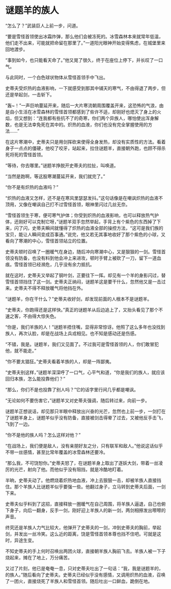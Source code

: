# 谜题羊的族人
“怎么了？”武装巨人上前一步，问道。

“要是雪怪首领使出冰霜炸弹，那么他们会被冻死的。冰雪森林本来就常年低温，他们走不出来，可能就把命留在那里了。”一道阳光眼神开始变得焦虑，在城堡里来回地渡步。

“事到如今，也只能看天命了。”他又晃了很久，终于在座位上停下，并长叹了一口气。

与此同时，一个白色球状物体从雪怪首领手中飞出。

史蒂夫受炽热的血液影响，一下就感受到那其中铺天的寒气，不由得退了两步，但还是举起剑，一击斩下。

“轰~！”一声巨响蔓延开来，随后一大片寒流朝周围覆盖开来，这恐怖的气浪，由是自小生活在冰雪森林的雪怪首领都感到了些许不适，却刚好也熄灭了身上的火焰，但又想到：“连我都有些抗不了的奇寒，你们两个异族人，哪怕使出浑身解数，也是无法幸免死在其中的。炽热的血液，你们也没有完全掌握使用的方法......”

在这片寒潮中，史蒂夫只是用剑挥砍来使得全身发热，却没有实质性的方法。看着身子一点点的僵硬，他咬了咬牙，站起来，拉住谜题羊，直接朝外跑，也顾不得杀死将死的雪怪首领。

“等待，你去哪里。”谜题羊挣脱开史蒂夫的拉扯，叫唤道。

“当然是跑啊，等这股寒潮蔓延开来，我们就完了。”

“你不是有炽热的血液吗？”

“炽热的血液又怎样，还不是在寒风里瑟瑟发抖。”这句话像是在嘲讽炽热的血液不顶用，又像在嘲讽自己打不过雪怪首领，眼神里闪过几丝无奈。

“雪怪首领生于寒，便可寒气护体；你受到炽热的血液影响，也可以释放热气护体，还刚好可以克制它呀，”谜题羊双手忽然举起，手背上有个紫色的东西掉了下来，闪了闪，史蒂夫瞬间就懂得了炽热的血液全部的操控方法，“这可是我们族的宝贝，能让人瞬间变成百事通。”说完，他又若无其事地收好了那个紫色的小球，又看向了寒潮的中心，雪怪首领站立的位置。

史蒂夫顿时召唤了一圈暖气在身边，随后冲向寒潮中心，又是狠狠的一剑。雪怪首领没有防备，也没有料到他会冲上来进攻，顿时手臂上被砍了一刀，留下一道血痕。雪怪首领已经濒危，几乎没有余力抵抗。

就在这时，史蒂夫又举起了钢叶剑，正要往下一挥。却见有一个羊的身影闪过，替雪怪首领挡住了这一剑。史蒂夫正纳闷，谜题羊这是要干什么，忽然他又是一击过来。史蒂夫不得不释放暖气将他挡在外。

“谜题羊，你在干什么？”史蒂夫收好剑，却发现前面的人根本不是谜题羊。

“史蒂夫，你跑得还是这样快。”真正的谜题羊从后边追上了，又抬头看见了那个不速之客，不由得大惊失色。

“你是，我们羊族的人！”谜题羊捂住嘴，显得非常惊讶。他照了这么多年也没找到族人，再次认脸，却是在战场上兵戎相见。也不知是感动还是伤感。

“不错，我是。谜题羊，我们又见面了。不过我可是雪怪首领的人，你们敢冒犯他，就不能走。”

“你不要太猖狂。”史蒂夫看着羊族的人，却是一阵鄙夷。

“史蒂夫别这样，”谜题羊深深呼了一口气，心平气和道，“你是我们的族人，就应该回归本族，怎么能投靠他们？”

“那么，你们不是也投靠了别人吗？”它的话字里行间几乎都是嘲讽。

“无论如何不要伤害它，”谜题羊又对史蒂夫强调，随后转过来，向前一步。

谜题羊正想说话，却见那只羊眼中释放出兴奋的光芒，忽然也上前一步，一剑打在了谜题羊身上，谜题羊似乎没有防备，直接被剑击得晕了过去，又被他反手击飞，飞到了一边。

“你不是他的族人吗？怎么这样对他？”

“在战场上，我们便是敌人，没有亲朋好友之分，只有联军和敌人。”他说这话似乎不带一丝感情，甚至比常年覆盖的冰雪森林还要冷。

“那么我，不可饶恕你。”史蒂夫怒了，在谜题羊身上取出了逐妖大剑，带着一丝凌厉的光芒，射向了他。而他似乎没有阻挡，就是冷酷地盯着。

半晌，史蒂夫动了。他燃烧着炽热地血液，冲上去狠狠一击，却被羊族人直接挡住。那个羊族人比谜题羊似乎要强一些。他翻过身子，立马转到史蒂夫后面，一剑下来。

史蒂夫似乎料到了这招，直接释放一圈暖气在自己周围，将羊族人逼退，自己也俯下身子，向后一翻身，反手一剑，刚好迎上羊族人的新一剑，两剑相擦发出嚓嚓的声音。

终究还是羊族人力气比较大，他弹开了史蒂夫的一剑，冲到史蒂夫的胸前，举起剑，并发出一丝冷笑。这么近的距离，饶是雪怪首领本尊也挡不住吧。可就是这时，异途生变。

不知史蒂夫的手上何时召唤出两团火球，直接朝羊族人胸前飞去。羊族人被一下子烧起来，摊在了地上，万分痛苦。

又过了片刻，他已是奄奄一息，只对史蒂夫吐出了一句话：“我，我是谜题羊的，的族人。”随后看向了史蒂夫。史蒂夫已经似乎没有感情，又调用炽热的血液，召唤了一团火，直接烧死了羊族人和雪怪首领。随后吐出一口鲜血，跪倒在地。
